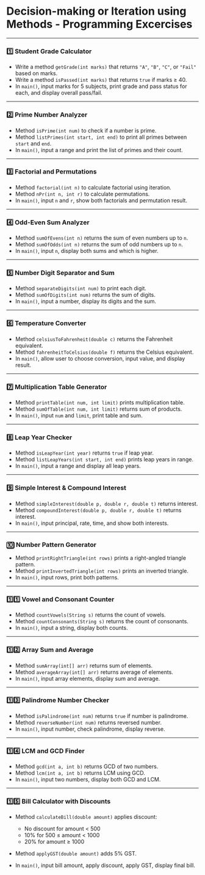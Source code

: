 # **Decision-making or Iteration using Methods** - Programming Excercises

---

### 1️⃣ **Student Grade Calculator**

* Write a method `getGrade(int marks)` that returns `"A"`, `"B"`, `"C"`, or `"Fail"` based on marks.
* Write a method `isPassed(int marks)` that returns `true` if marks ≥ 40.
* In `main()`, input marks for 5 subjects, print grade and pass status for each, and display overall pass/fail.

---

### 2️⃣ **Prime Number Analyzer**

* Method `isPrime(int num)` to check if a number is prime.
* Method `listPrimes(int start, int end)` to print all primes between `start` and `end`.
* In `main()`, input a range and print the list of primes and their count.

---

### 3️⃣ **Factorial and Permutations**

* Method `factorial(int n)` to calculate factorial using iteration.
* Method `nPr(int n, int r)` to calculate permutations.
* In `main()`, input `n` and `r`, show both factorials and permutation result.

---

### 4️⃣ **Odd-Even Sum Analyzer**

* Method `sumOfEvens(int n)` returns the sum of even numbers up to `n`.
* Method `sumOfOdds(int n)` returns the sum of odd numbers up to `n`.
* In `main()`, input `n`, display both sums and which is higher.

---

### 5️⃣ **Number Digit Separator and Sum**

* Method `separateDigits(int num)` to print each digit.
* Method `sumOfDigits(int num)` returns the sum of digits.
* In `main()`, input a number, display its digits and the sum.

---

### 6️⃣ **Temperature Converter**

* Method `celsiusToFahrenheit(double c)` returns the Fahrenheit equivalent.
* Method `fahrenheitToCelsius(double f)` returns the Celsius equivalent.
* In `main()`, allow user to choose conversion, input value, and display result.

---

### 7️⃣ **Multiplication Table Generator**

* Method `printTable(int num, int limit)` prints multiplication table.
* Method `sumOfTable(int num, int limit)` returns sum of products.
* In `main()`, input `num` and `limit`, print table and sum.

---

### 8️⃣ **Leap Year Checker**

* Method `isLeapYear(int year)` returns `true` if leap year.
* Method `listLeapYears(int start, int end)` prints leap years in range.
* In `main()`, input a range and display all leap years.

---

### 9️⃣ **Simple Interest & Compound Interest**

* Method `simpleInterest(double p, double r, double t)` returns interest.
* Method `compoundInterest(double p, double r, double t)` returns interest.
* In `main()`, input principal, rate, time, and show both interests.

---

### 🔟 **Number Pattern Generator**

* Method `printRightTriangle(int rows)` prints a right-angled triangle pattern.
* Method `printInvertedTriangle(int rows)` prints an inverted triangle.
* In `main()`, input rows, print both patterns.

---

### 1️⃣1️⃣ **Vowel and Consonant Counter**

* Method `countVowels(String s)` returns the count of vowels.
* Method `countConsonants(String s)` returns the count of consonants.
* In `main()`, input a string, display both counts.

---

### 1️⃣2️⃣ **Array Sum and Average**

* Method `sumArray(int[] arr)` returns sum of elements.
* Method `averageArray(int[] arr)` returns average of elements.
* In `main()`, input array elements, display sum and average.

---

### 1️⃣3️⃣ **Palindrome Number Checker**

* Method `isPalindrome(int num)` returns `true` if number is palindrome.
* Method `reverseNumber(int num)` returns reversed number.
* In `main()`, input number, check palindrome, display reverse.

---

### 1️⃣4️⃣ **LCM and GCD Finder**

* Method `gcd(int a, int b)` returns GCD of two numbers.
* Method `lcm(int a, int b)` returns LCM using GCD.
* In `main()`, input two numbers, display both GCD and LCM.

---

### 1️⃣5️⃣ **Bill Calculator with Discounts**

* Method `calculateBill(double amount)` applies discount:

  * No discount for amount < 500
  * 10% for 500 ≤ amount < 1000
  * 20% for amount ≥ 1000
* Method `applyGST(double amount)` adds 5% GST.
* In `main()`, input bill amount, apply discount, apply GST, display final bill.


